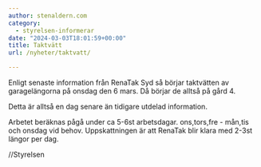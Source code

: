 ```yaml
---
author: stenaldern.com
category:
  - styrelsen-informerar
date: "2024-03-03T18:01:59+00:00"
title: Taktvätt
url: /nyheter/taktvatt/

---
```

Enligt senaste information från RenaTak Syd så börjar taktvätten av garagelängorna på onsdag den 6 mars. Då börjar de alltså på gård 4.

Detta är alltså en dag senare än tidigare utdelad information.

Arbetet beräknas pågå under ca 5-6st arbetsdagar. ons,tors,fre - mån,tis och onsdag vid behov. Uppskattningen är att RenaTak blir klara med 2-3st längor per dag.

//Styrelsen
